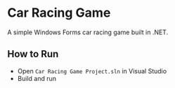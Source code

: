 # Car Racing Game

A simple Windows Forms car racing game built in .NET.

## How to Run

- Open `Car Racing Game Project.sln` in Visual Studio
- Build and run
